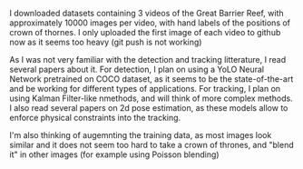 I downloaded datasets containing 3 videos of the Great Barrier Reef, with approximately 10000 images per video, with hand labels of the positions of crown of thornes. I only uploaded the first image of each video to github now as it seems too heavy (git push is not working)

As I was not very familiar with the detection and tracking litterature, I read several papers about it.
For detection, I plan on using a YoLO Neural Network pretrained on COCO dataset, as it seems to be the state-of-the-art and be working for different types of applications. 
For tracking, I plan on using Kalman Filter-like nmethods, and will think of more complex methods. 
I also read several papers on 2d pose estimation, as these models allow to enforce physical constraints into the tracking. 

I'm also thinking of augemnting the training data, as most images look similar and it does not seem too hard to take a crown of thrones, and "blend it" in other images (for example using Poisson blending)
